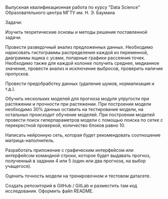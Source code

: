 Выпускная квалификационная работа по курсу "Data Science" Образовательного центра МГТУ им. Н. Э. Баумана 


Задачи:

Изучить теоретические основы и методы решения поставленной задачи.

Провести разведочный анализ предложенных данных. Необходимо нарисовать гистограммы распределения каждой из переменной, диаграммы ящика с усами, попарные графики рассеяния точек. Необходимо также для каждой колонке получить среднее, медианное значение, провести анализ и исключение выбросов, проверить наличие пропусков.

Провести предобработку данных (удаление шумов, нормализация и т.д.).

Обучить нескольких моделей для прогноза модуля упругости при растяжении и прочности при растяжении. При построении модели необходимо 30% данных оставить на тестирование модели, на остальных происходит обучение моделей. При построении моделей провести поиск гиперпараметров модели с помощью поиска по сетке с перекрестной проверкой, количество блоков равно 10.

Написать нейронную сеть, которая будет рекомендовать соотношение матрица-наполнитель.

Разработать приложение с графическим интерфейсом или интерфейсом командной строки, которое будет выдавать прогноз, полученный в задании 4 или 5 (один или два прогноза, на выбор учащегося).

Оценить точность модели на тренировочном и тестовом датасете.

Создать репозиторий в GitHub / GitLab и разместить там код исследования. Оформить файл README.
